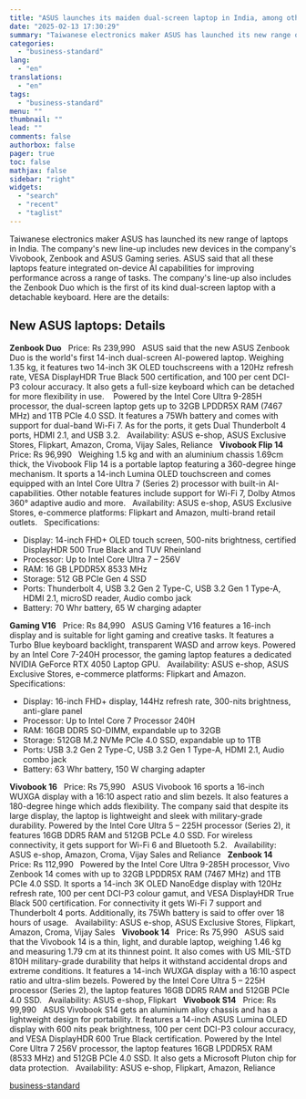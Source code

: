 ```yaml
---
title: "ASUS launches its maiden dual-screen laptop in India, among other models"
date: "2025-02-13 17:30:29"
summary: "Taiwanese electronics maker ASUS has launched its new range of laptops in India. The company's new line-up includes new devices in the company's Vivobook, Zenbook and ASUS Gaming series. ASUS said that all these laptops feature integrated on-device AI capabilities for improving performance across a range of tasks. The company's..."
categories:
  - "business-standard"
lang:
  - "en"
translations:
  - "en"
tags:
  - "business-standard"
menu: ""
thumbnail: ""
lead: ""
comments: false
authorbox: false
pager: true
toc: false
mathjax: false
sidebar: "right"
widgets:
  - "search"
  - "recent"
  - "taglist"
---
```


Taiwanese electronics maker ASUS has launched its new range of laptops in India. The company's new line-up includes new devices in the company's Vivobook, Zenbook and ASUS Gaming series. ASUS said that all these laptops feature integrated on-device AI capabilities for improving performance across a range of tasks. The company's line-up also includes the Zenbook Duo which is the first of its kind dual-screen laptop with a detachable keyboard. Here are the details:

**New ASUS laptops: Details**
-----------------------------

**Zenbook Duo**
 
Price: Rs 239,990
 
ASUS said that the new ASUS Zenbook Duo is the world's first 14-inch dual-screen AI-powered laptop. Weighing 1.35 kg, it features two 14-inch 3K OLED touchscreens with a 120Hz refresh rate, VESA DisplayHDR True Black 500 certification, and 100 per cent DCI-P3 colour accuracy. It also gets a full-size keyboard which can be detached for more flexibility in use. 
 
Powered by the Intel Core Ultra 9-285H processor, the dual-screen laptop gets up to 32GB LPDDR5X RAM (7467 MHz) and 1TB PCIe 4.0 SSD. It features a 75Wh battery and comes with support for dual-band Wi-Fi 7. As for the ports, it gets Dual Thunderbolt 4 ports, HDMI 2.1, and USB 3.2.
 
Availability: ASUS e-shop, ASUS Exclusive Stores, Flipkart, Amazon, Croma, Vijay Sales, Reliance
 
**Vivobook Flip 14**
 
Price: Rs 96,990
 
Weighing 1.5 kg and with an aluminium chassis 1.69cm thick, the Vivobook Flip 14 is a portable laptop featuring a 360-degree hinge mechanism. It sports a 14-inch Lumina OLED touchscreen and comes equipped with an Intel Core Ultra 7 (Series 2) processor with built-in AI-capabilities. Other notable features include support for Wi-Fi 7, Dolby Atmos 360° adaptive audio and more.
 
Availability: ASUS e-shop, ASUS Exclusive Stores, e-commerce platforms: Flipkart and Amazon, multi-brand retail outlets.
 
Specifications:

* Display: 14-inch FHD+ OLED touch screen, 500-nits brightness, certified DisplayHDR 500 True Black and TUV Rheinland
* Processor: Up to Intel Core Ultra 7 – 256V
* RAM: 16 GB LPDDR5X 8533 MHz
* Storage: 512 GB PCIe Gen 4 SSD
* Ports: Thunderbolt 4, USB 3.2 Gen 2 Type-C, USB 3.2 Gen 1 Type-A, HDMI 2.1, microSD reader, Audio combo jack
* Battery: 70 Whr battery, 65 W charging adapter

**Gaming V16**
 
Price: Rs 84,990
 
ASUS Gaming V16 features a 16-inch display and is suitable for light gaming and creative tasks. It features a Turbo Blue keyboard backlight, transparent WASD and arrow keys. Powered by an Intel Core 7-240H processor, the gaming laptop features a dedicated NVIDIA GeForce RTX 4050 Laptop GPU.
 
Availability: ASUS e-shop, ASUS Exclusive Stores, e-commerce platforms: Flipkart and Amazon.
 
Specifications:

* Display: 16-inch FHD+ display, 144Hz refresh rate, 300-nits brightness, anti-glare panel
* Processor: Up to Intel Core 7 Processor 240H
* RAM: 16GB DDR5 SO-DIMM, expandable up to 32GB
* Storage: 512GB M.2 NVMe PCIe 4.0 SSD, expandable up to 1TB
* Ports: USB 3.2 Gen 2 Type-C, USB 3.2 Gen 1 Type-A, HDMI 2.1, Audio combo jack
* Battery: 63 Whr battery, 150 W charging adapter

**Vivobook 16**
 
Price: Rs 75,990
 
ASUS Vivobook 16 sports a 16-inch WUXGA display with a 16:10 aspect ratio and slim bezels. It also features a 180-degree hinge which adds flexibility. The company said that despite its large display, the laptop is lightweight and sleek with military-grade durability. Powered by the Intel Core Ultra 5 – 225H processor (Series 2), it features 16GB DDR5 RAM and 512GB PCLe 4.0 SSD. For wireless connectivity, it gets support for Wi-Fi 6 and Bluetooth 5.2.
 
Availability: ASUS e-shop, Amazon, Croma, Vijay Sales and Reliance
 
**Zenbook 14**
 
Price: Rs 112,990
 
Powered by the Intel Core Ultra 9-285H processor, Vivo Zenbook 14 comes with up to 32GB LPDDR5X RAM (7467 MHz) and 1TB PCIe 4.0 SSD. It sports a 14-inch 3K OLED NanoEdge display with 120Hz refresh rate, 100 per cent DCI-P3 colour gamut, and VESA DisplayHDR True Black 500 certification. For connectivity it gets Wi-Fi 7 support and Thunderbolt 4 ports. Additionally, its 75Wh battery is said to offer over 18 hours of usage.
 
Availability: ASUS e-shop, ASUS Exclusive Stores, Flipkart, Amazon, Croma, Vijay Sales
 
**Vivobook 14**
 
Price: Rs 75,990
 
ASUS said that the Vivobook 14 is a thin, light, and durable laptop, weighing 1.46 kg and measuring 1.79 cm at its thinnest point. It also comes with US MIL-STD 810H military-grade durability that helps it withstand accidental drops and extreme conditions. It features a 14-inch WUXGA display with a 16:10 aspect ratio and ultra-slim bezels. Powered by the Intel Core Ultra 5 – 225H processor (Series 2), the laptop features 16GB DDR5 RAM and 512GB PCIe 4.0 SSD.
 
Availability: ASUS e-shop, Flipkart
 
**Vivobook S14**
 
Price: Rs 99,990
 
ASUS Vivobook S14 gets an aluminium alloy chassis and has a lightweight design for portability. It features a 14-inch ASUS Lumina OLED display with 600 nits peak brightness, 100 per cent DCI-P3 colour accuracy, and VESA DisplayHDR 600 True Black certification. Powered by the Intel Core Ultra 7 256V processor, the laptop features 16GB LPDDR5X RAM (8533 MHz) and 512GB PCIe 4.0 SSD. It also gets a Microsoft Pluton chip for data protection.
 
Availability: ASUS e-shop, Flipkart, Amazon, Reliance

[business-standard](https://www.business-standard.com/technology/gadgets/asus-launches-its-maiden-dual-screen-laptop-in-india-among-other-models-125021300883_1.html)
